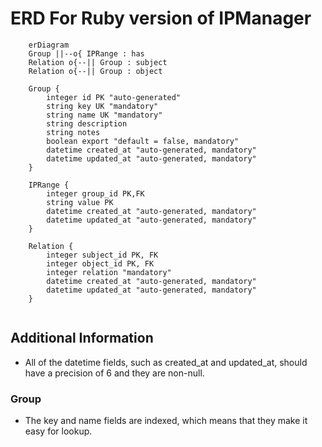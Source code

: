 # ERD For Ruby version of IPManager

```mermaid
    erDiagram
    Group ||--o{ IPRange : has
    Relation o{--|| Group : subject
    Relation o{--|| Group : object

    Group {
        integer id PK "auto-generated"
        string key UK "mandatory"
        string name UK "mandatory"
        string description
        string notes
        boolean export "default = false, mandatory" 
        datetime created_at "auto-generated, mandatory"
        datetime updated_at "auto-generated, mandatory"
    }

    IPRange {
        integer group_id PK,FK 
        string value PK
        datetime created_at "auto-generated, mandatory"
        datetime updated_at "auto-generated, mandatory"
    }

    Relation {
        integer subject_id PK, FK
        integer object_id PK, FK
        integer relation "mandatory"
        datetime created_at "auto-generated, mandatory"
        datetime updated_at "auto-generated, mandatory"
    }
    
```

## Additional Information

* All of the datetime fields, such as created_at and updated_at, should have a
    precision of 6 and they are non-null.

### Group

* The key and name fields are indexed, which means that they make it easy for lookup.

